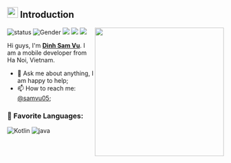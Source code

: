 ## <img src="https://media.giphy.com/media/hvRJCLFzcasrR4ia7z/giphy.gif" width="25px"> Introduction

<img align='right' src='https://i.giphy.com/media/2zeji2UedvZzvIZ45N/giphy.webp' width='300'>

![status](https://img.shields.io/badge/status-up-brightgreen) ![Gender](https://img.shields.io/badge/gender-%F0%9F%A4%B5-lightgrey) ![](https://img.shields.io/badge/Relationship-Single-red) ![](https://img.shields.io/badge/facebook-samvu05-blue) ![](https://visitor-badge.glitch.me/badge?page_id=github.com/samvu05)

Hi guys, I'm [**Dinh Sam Vu**](https://www.facebook.com/samvu.05/). I am a mobile developer from Ha Noi, Vietnam. 
  
- 💬 Ask me about anything, I am happy to help;
- 📫 How to reach me: [@samvu05](https://www.facebook.com/samvu.05/);

<h3>📄 Favorite Languages:</h3>
<p>
<a target="_blank"><img alt="Kotlin" src="https://img.shields.io/badge/-Kotlin-%2312100E.svg?logo=Kotlin&logoColor=red&style=for-the-badge"/></a> 
<a target="_blank"><img alt="java" src="https://img.shields.io/badge/Java-%2312100E.svg?logo=Java&style=for-the-badge&logoColor=yellow"/></a> 
</p>
